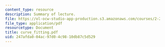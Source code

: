 ```yaml
---
content_type: resource
description: Summary of lecture.
file: https://ol-ocw-studio-app-production.s3.amazonaws.com/courses/2-29-numerical-marine-hydrodynamics-13-024-spring-2003/247afda004ac97d04c9810db87c5d529_curve_fitting.pdf
file_type: application/pdf
resourcetype: Document
title: curve_fitting.pdf
uid: 247afda0-04ac-97d0-4c98-10db87c5d529
---
```

